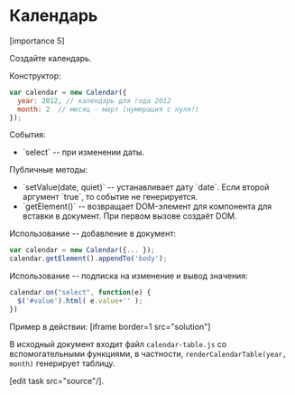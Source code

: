 # Календарь

[importance 5]

Создайте календарь.

Конструктор:

```js
var calendar = new Calendar({ 
  year: 2012, // календарь для года 2012
  month: 2  // месяц - март (нумерация с нуля!)
});
```

События:
<ul>
<li>`select` -- при изменении даты.</li>
</ul>
Публичные методы:
<ul>
<li>`setValue(date, quiet)` -- устанавливает дату `date`. Если второй аргумент `true`, то событие не генерируется.</li>
<li>`getElement()` -- возвращает DOM-элемент для компонента для вставки в документ. При первом вызове создаёт DOM.</li>
</ul>

Использование -- добавление в документ:

```js
var calendar = new Calendar({... });
calendar.getElement().appendTo('body');
```

Использование -- подписка на изменение и вывод значения:

```js
calendar.on("select", function(e) {
  $('#value').html( e.value+'' );
})
```

Пример в действии:
[iframe border=1 src="solution"]

В исходный документ входит файл `calendar-table.js` со вспомогательными функциями, в частности, `renderCalendarTable(year, month)` генерирует таблицу.

[edit task src="source"/]. 

